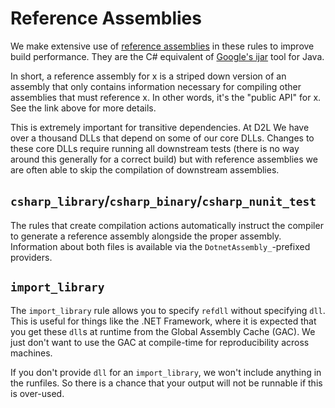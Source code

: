 # Reference Assemblies

We make extensive use of [reference assemblies](https://github.com/dotnet/standard/blob/master/docs/history/evolution-of-design-time-assemblies.md)
in these rules to improve build performance. They are the C# equivalent of
[Google's ijar](https://github.com/bazelbuild/bazel/tree/master/third_party/ijar)
tool for Java.

In short, a reference assembly for x is a striped down version of an assembly
that only contains information necessary for compiling other assemblies that
must reference x. In other words, it's the "public API" for x. See the link
above for more details.

This is extremely important for transitive dependencies. At D2L We have over a
thousand DLLs that depend on some of our core DLLs. Changes to these core DLLs
require running all downstream tests (there is no way around this generally for
a correct build) but with reference assemblies we are often able to skip the
compilation of downstream assemblies.

## `csharp_library`/`csharp_binary`/`csharp_nunit_test`

The rules that create compilation actions automatically instruct the compiler
to generate a reference assembly alongside the proper assembly. Information
about both files is available via the `DotnetAssembly_`-prefixed providers.

## `import_library`

The `import_library` rule allows you to specify `refdll` without specifying
`dll`. This is useful for things like the .NET Framework, where it is expected
that you get these `dll`s at runtime from the Global Assembly Cache (GAC). We
just don't want to use the GAC at compile-time for reproducibility across
machines.

If you don't provide `dll` for an `import_library`, we won't include anything
in the runfiles. So there is a chance that your output will not be runnable if
this is over-used.
